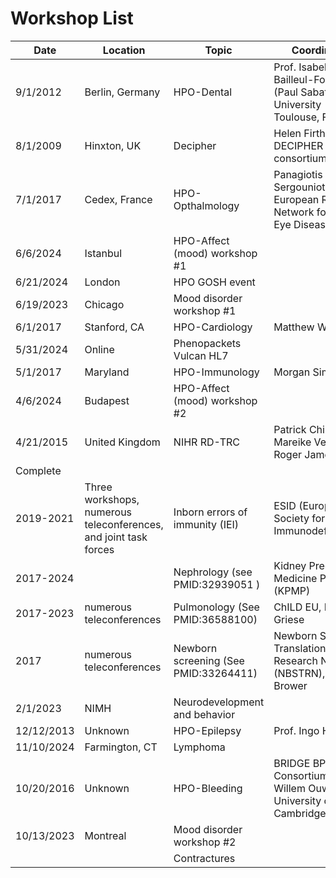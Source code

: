 # Workshop List

| Date | Location | Topic | Coordination | Status |
| ---- | -------- | ----- | ------------ | ------ |
| 9/1/2012 | Berlin, Germany | HPO-Dental |  Prof. Isabelle Bailleul-Forestier (Paul Sabatier University - Toulouse, France) | Complete |
| 8/1/2009 | Hinxton, UK | Decipher |  Helen Firth, DECIPHER consortium | Complete |
| 7/1/2017 | Cedex, France | HPO-Opthalmology |   Panagiotis Sergouniotis, European Reference Network for Rare Eye Diseases | Complete |
| 6/6/2024 | Istanbul | HPO-Affect (mood) workshop #1 |   | Complete |
| 6/21/2024 | London | HPO GOSH event |   | Complete |
| 6/19/2023 | Chicago | Mood disorder workshop #1 |   | Complete |
| 6/1/2017 | Stanford, CA | HPO-Cardiology |  Matthew Wheeler | Complete |
| 5/31/2024 | Online | Phenopackets Vulcan HL7 |   | Complete |
| 5/1/2017 | Maryland | HPO-Immunology |  Morgan Similuk | Complete |
| 4/6/2024 | Budapest | HPO-Affect (mood) workshop #2 |   | Complete |
| 4/21/2015 | United Kingdom | NIHR RD-TRC |  Patrick Chinnery, Mareike Veltman and Roger James
 | Complete |
| 2019-2021 | Three workshops, numerous teleconferences, and joint task forces | Inborn errors of immunity (IEI) |  ESID (European Society for Immunodeficiencies) | Complete |
| 2017-2024 |  | Nephrology (see PMID:32939051 ) |  Kidney Precision Medicine Project (KPMP) | Complete |
| 2017-2023 | numerous teleconferences | Pulmonology (See PMID:36588100) |  ChILD EU, Matthias Griese | Complete |
| 2017 | numerous teleconferences | Newborn screening (See PMID:33264411) |  Newborn Screening Translational Research Network (NBSTRN), Amy Brower | Complete |
| 2/1/2023 | NIMH | Neurodevelopment and behavior |   | Complete |
| 12/12/2013 | Unknown | HPO-Epilepsy |   Prof. Ingo Helbig | Complete |
| 11/10/2024 | Farmington, CT | Lymphoma |   | Complete |
| 10/20/2016 | Unknown | HPO-Bleeding |  BRIDGE BPD Consortium, Prof. Willem Ouwehand, University of Cambridge | Complete |
| 10/13/2023 | Montreal | Mood disorder workshop #2 |   | Complete |
|  |  | Contractures |   | Complete |